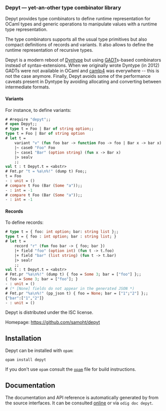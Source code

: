 ### Depyt — yet-an-other type combinator library

Depyt provides type combinators to define runtime representation for
OCaml types and generic operations to manipulate values with a runtime
type representation.

The type combinators supports all the usual type primitives but also
compact definitions of records and variants. It also allows to define
the runtime representation of recursive types.

Depyt is a modern reboot of
[Dyntype](https://github.com/mirage/dyntype) but using
[GADT](https://en.wikipedia.org/wiki/Generalized_algebraic_data_type)s-based
combinators instead of syntax-extensions. When we originally wrote
Dyntype (in 2012) GADTs were not available in OCaml and
[camlp4](https://github.com/ocaml/camlp4) was everywhere -- this is
not the case anymore. Finally, Depyt avoids some of the performance
caveats present in Dyntype by avoiding allocating and converting
between intermediate formats.

#### Variants

For instance, to define variants:

```ocaml
# #require "depyt";;
# open Depyt;;
# type t = Foo | Bar of string option;;
type t = Foo | Bar of string option
# let t =
    variant "v" (fun foo bar -> function Foo -> foo | Bar x -> bar x)
    |~ case0 "Foo" Foo
    |~ case1 "Bar" (option string) (fun x -> Bar x)
    |> sealv
    ;;
val t : t Depyt.t = <abstr>
# Fmt.pr "t = %a\n%!" (dump t) Foo;;
t = Foo
- : unit = ()
# compare t Foo (Bar (Some "a"));;
- : int = -1
# compare t Foo (Bar (Some "a"));;
- : int = -1
```

#### Records

To define records:

```ocaml
# type t = { foo: int option; bar: string list };;
type t = { foo : int option; bar : string list; }
# let t =
    record "r" (fun foo bar -> { foo; bar })
    |+ field "foo" (option int) (fun t -> t.foo)
    |+ field "bar" (list string) (fun t -> t.bar)
    |> sealr
    ;;
val t : t Depyt.t = <abstr>
# Fmt.pr "%a\n%!" (dump t) { foo = Some 3; bar = ["foo"] };;
{ foo = Some 3; bar = ["foo"]; }
- : unit = ()
# (* [None] fields do not appear in the generated JSON *)
# Fmt.pr "%a\n%!" (pp_json t) { foo = None; bar = ["1";"2"] };;
{"bar":["1","2"]}
- : unit = ()
```

Depyt is distributed under the ISC license.

Homepage: https://github.com/samoht/depyt

## Installation

Depyt can be installed with `opam`:

    opam install depyt

If you don't use `opam` consult the [`opam`](opam) file for build
instructions.

## Documentation

The documentation and API reference is automatically generated by from
the source interfaces. It can be consulted [online][doc] or via
`odig doc depyt`.

[doc]: https://samoht.github.io/depyt/doc
